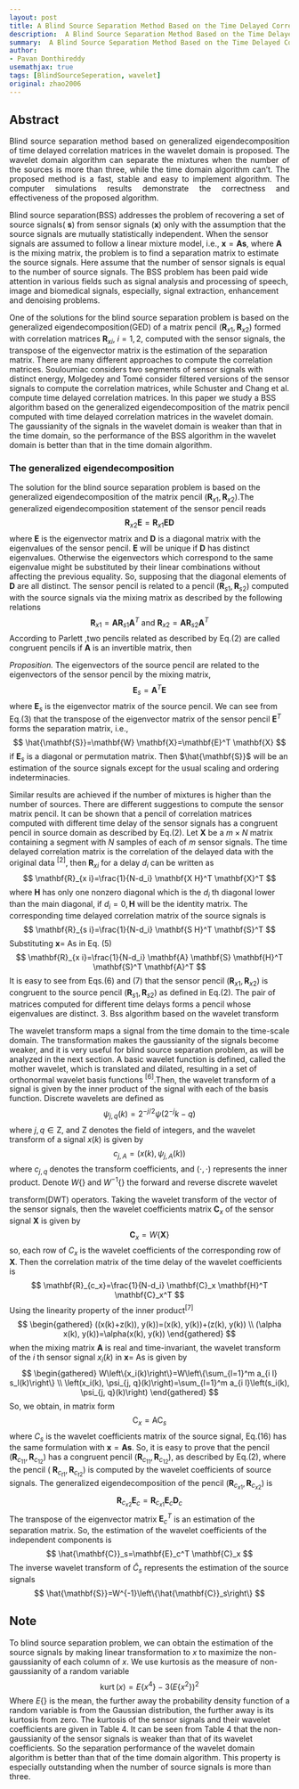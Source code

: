 ```yaml
---
layout: post
title: A Blind Source Separation Method Based on the Time Delayed Correlations and the Wavelet Transform
description:  A Blind Source Separation Method Based on the Time Delayed Correlations and the Wavelet Transform
summary:  A Blind Source Separation Method Based on the Time Delayed Correlations and the Wavelet Transform
author:
- Pavan Donthireddy
usemathjax: true
tags: [BlindSourceSeperation, wavelet]
original: zhao2006
---
```


## Abstract

<p align="justify">Blind source separation method based on
generalized eigendecomposition of time delayed
correlation matrices in the wavelet domain is proposed.
The wavelet domain algorithm can separate the
mixtures when the number of the sources is more than
three, while the time domain algorithm can’t. The
proposed method is a fast, stable and easy to
implement algorithm. The computer simulations
results demonstrate the correctness and effectiveness
of the proposed algorithm.
</p>

Blind source separation(BSS) addresses the problem of recovering a set of source signals( $\mathbf{s})$ from sensor signals $(\mathbf{x})$ only with the assumption that the source signals are mutually statistically independent. When the sensor signals are assumed to follow a linear mixture model, i.e., $\mathbf{x}=\mathbf{A s}$, where $\mathbf{A}$ is the mixing matrix, the problem is to find a separation matrix to estimate the source signals. Here assume that the number of sensor signals is equal to the number of source signals. The BSS problem has been paid wide attention in various fields such as signal analysis and processing of speech, image and biomedical signals, especially, signal extraction, enhancement and denoising problems.

One of the solutions for the blind source separation problem is based on the generalized eigendecomposition(GED) of a matrix pencil $\left(\mathbf{R}_{x 1}, \mathbf{R}_{x 2}\right)$ formed with correlation matrices $\mathbf{R}_{x i}$, $i=1,2$, computed with the sensor signals, the transpose of the eigenvector matrix is the estimation of the separation matrix. There are many different approaches to compute the correlation matrices. Souloumiac considers two segments of sensor signals with distinct energy, Molgedey and Tomé consider filtered versions of the sensor signals to compute the correlation matrices, while Schuster and Chang et al. compute time delayed correlation matrices. In this paper we study a BSS algorithm based on the generalized eigendecomposition of the matrix pencil computed with time delayed correlation matrices in the wavelet domain. The gaussianity of the signals in the wavelet domain is weaker than that in the time domain, so the performance of the BSS algorithm in the wavelet domain is better than that in the time domain algorithm.

### The generalized eigendecomposition

The solution for the blind source separation problem is based on the generalized eigendecomposition of the matrix pencil $\left(\mathbf{R}_{x 1}, \mathbf{R}_{x 2}\right)$.The generalized eigendecomposition statement of the sensor pencil reads
$$
\mathbf{R}_{x 2} \mathbf{E}=\mathbf{R}_{x 1} \mathbf{E} \mathbf{D}
$$
where $\mathbf{E}$ is the eigenvector matrix and $\mathbf{D}$ is a diagonal matrix with the eigenvalues of the sensor pencil. $\mathbf{E}$ will be unique if $\mathbf{D}$ has distinct eigenvalues. Otherwise the eigenvectors which correspond to the same eigenvalue might be substituted by their linear combinations without affecting the previous equality. So, supposing that the diagonal elements of $\mathbf{D}$ are all distinct.
The sensor pencil is related to a pencil $\left(\mathbf{R}_{s 1}, \mathbf{R}_{s 2}\right)$ computed with the source signals via the mixing matrix as described by the following relations
$$
\mathbf{R}_{x 1}=\mathbf{A} \mathbf{R}_{s 1} \mathbf{A}^T \text { and } \mathbf{R}_{x 2}=\mathbf{A} \mathbf{R}_{s 2} \mathbf{A}^T
$$
According to Parlett ,two pencils related as described by Eq.(2) are called congruent pencils if $\mathbf{A}$ is an invertible matrix, then

*Proposition.* The eigenvectors of the source pencil are related to the eigenvectors of the sensor pencil by the mixing matrix,
$$
\mathbf{E}_s=\mathbf{A}^T \mathbf{E}
$$
where $\mathbf{E}_s$ is the eigenvector matrix of the source pencil. We can see from Eq.(3) that the transpose of the eigenvector matrix of the sensor pencil $\mathbf{E}^T$ forms the separation matrix, i.e.,
$$
\hat{\mathbf{S}}=\mathbf{W} \mathbf{X}=\mathbf{E}^T \mathbf{X}
$$
if $\mathbf{E}_s$ is a diagonal or permutation matrix. Then $\hat{\mathbf{S}}$ will be an estimation of the source signals except for the usual scaling and ordering indeterminacies.

Similar results are achieved if the number of mixtures is higher than the number of sources.
There are different suggestions to compute the sensor matrix pencil. It can be shown that a pencil of correlation matrices computed with different time delay of the sensor signals has a congruent pencil in source domain as described by Eq.(2). Let $\mathbf{X}$ be a $m \times N$ matrix containing a segment with $N$ samples of each of $m$ sensor signals. The time delayed correlation matrix is the correlation of the delayed data with the original data ${ }^{[2]}$, then $\mathbf{R}_{x i}$ for a delay $d_i$ can be written as
$$
\mathbf{R}_{x i}=\frac{1}{N-d_i} \mathbf{X H}^T \mathbf{X}^T
$$
where $\mathbf{H}$ has only one nonzero diagonal which is the $d_i$ th diagonal lower than the main diagonal, if $d_i=0, \mathbf{H}$ will be the identity matrix. The corresponding time delayed correlation matrix of the source signals is
$$
\mathbf{R}_{s i}=\frac{1}{N-d_i} \mathbf{S H}^T \mathbf{S}^T
$$
Substituting $\mathbf{x}=$ As in Eq. (5)
$$
\mathbf{R}_{x i}=\frac{1}{N-d_i} \mathbf{A} \mathbf{S} \mathbf{H}^T \mathbf{S}^T \mathbf{A}^T
$$
It is easy to see from Eqs.(6) and (7) that the sensor pencil $\left(\mathbf{R}_{x 1}, \mathbf{R}_{x 2}\right)$ is congruent to the source pencil $\left(\mathbf{R}_{s 1}, \mathbf{R}_{s 2}\right)$ as defined in Eq.(2). The pair of matrices computed for different time delays forms a pencil whose eigenvalues are distinct.
3. Bss algorithm based on the wavelet transform

The wavelet transform maps a signal from the time domain to the time-scale domain. The transformation makes the gaussianity of the signals become weaker, and it is very useful for blind source separation problem, as will be analyzed in the next section. A basic wavelet function is defined, called the mother wavelet, which is translated and dilated, resulting in a set of orthonormal wavelet basis functions ${ }^{[6]}$.Then, the wavelet transform of a signal is given by the inner product of the signal with each of the basis function. Discrete wavelets are defined as
$$
\psi_{j, q}(k)=2^{-j / 2} \psi\left(2^{-j} k-q\right)
$$
where $j, q \in \mathrm{Z}$, and $\mathrm{Z}$ denotes the field of integers, and the wavelet transform of a signal $x(k)$ is given by
$$
c_{j, A}=\left(x(k), \psi_{j, A}(k)\right)
$$
where $c_{j, q}$ denotes the transform coefficients, and $(\cdot, \cdot)$ represents the inner product. Denote $W\{\}$ and $W^{-1}\{\}$ the forward and reverse discrete wavelet


transform(DWT) operators. Taking the wavelet transform of the vector of the sensor signals, then the wavelet coefficients matrix $\mathbf{C}_x$ of the sensor signal $\mathbf{X}$ is given by
$$
\mathbf{C}_x=W\{\mathbf{X}\}
$$
so, each row of $C_x$ is the wavelet coefficients of the corresponding row of $\mathbf{X}$. Then the correlation matrix of the time delay of the wavelet coefficients is
$$
\mathbf{R}_{c_x}=\frac{1}{N-d_i} \mathbf{C}_x \mathbf{H}^T \mathbf{C}_x^T
$$
Using the linearity property of the inner $\operatorname{product}^{[7]}$
$$
\begin{gathered}
((x(k)+z(k)), y(k))=(x(k), y(k))+(z(k), y(k)) \\
(\alpha x(k), y(k))=\alpha(x(k), y(k))
\end{gathered}
$$
when the mixing matrix $\mathbf{A}$ is real and time-invariant, the wavelet transform of the $i$ th sensor signal $x_i(k)$ in $\mathbf{x}=$ As is given by
$$
\begin{gathered}
W\left\{x_i(k)\right\}=W\left\{\sum_{l=1}^m a_{i l} s_l(k)\right\} \\
\left(x_i(k), \psi_{j, q}(k)\right)=\sum_{l=1}^m a_{i l}\left(s_i(k), \psi_{j, q}(k)\right)
\end{gathered}
$$
So, we obtain, in matrix form
$$
\mathrm{C}_x=\mathrm{AC}_s
$$
where $C_s$ is the wavelet coefficients matrix of the source signal, Eq.(16) has the same formulation with $\mathbf{x}=\mathbf{A s}$. So, it is easy to prove that the pencil $\left(\mathbf{R}_{c_{11}}, \mathbf{R}_{c_{12}}\right)$ has a congruent pencil $\left(\mathbf{R}_{c_{11}}, \mathbf{R}_{c_{12}}\right)$, as described by Eq.(2), where the pencil ( $\left.\mathbf{R}_{c_{t 1}}, \mathbf{R}_{c_{t 2}}\right)$ is computed by the wavelet coefficients of source signals. The generalized eigendecomposition of the pencil $\left(\mathbf{R}_{c_{x 1}}, \mathbf{R}_{c_{x 2}}\right)$ is
$$
\mathbf{R}_{c_{x 2}} \mathbf{E}_c=\mathbf{R}_{c_{x 1}} \mathbf{E}_c \mathbf{D}_c
$$
The transpose of the eigenvector matrix $\mathbf{E}_c{ }^T$ is an estimation of the separation matrix. So, the estimation of the wavelet coefficients of the independent components is
$$
\hat{\mathbf{C}}_s=\mathbf{E}_c^T \mathbf{C}_x
$$
The inverse wavelet transform of $\hat{C}_s$ represents the estimation of the source signals
$$
\hat{\mathbf{S}}=W^{-1}\left\{\hat{\mathbf{C}}_s\right\}
$$

## Note

To blind source separation problem, we can obtain the estimation of the source signals by making linear transformation to $x$ to maximize the non-gaussianity of each column of $x$. We use kurtosis as the measure of non-gaussianity of a random variable
$$
\operatorname{kurt}(x)=E\left\{x^4\right\}-3\left(E\left\{x^2\right\}\right)^2
$$
Where $E\{\}$ is the mean, the further away the probability density function of a random variable is from the Gaussian distribution, the further away is its kurtosis from zero. The kurtosis of the sensor signals and their wavelet coefficients are given in Table 4. It can be seen from Table 4 that the non-gaussianity of the sensor signals is weaker than that of its wavelet coefficients. So the separation performance of the wavelet domain algorithm is better than that of the time domain algorithm. This property is especially outstanding when the number of source signals is more than three.